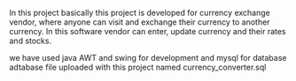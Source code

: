 In this project basically this project is developed for currency exchange vendor, where anyone can visit and exchange their currency to another currency.
In this software vendor can enter, update currency and their rates and stocks.

we have used java AWT and swing for development and mysql for database 
adtabase file uploaded with this project named currency_converter.sql
